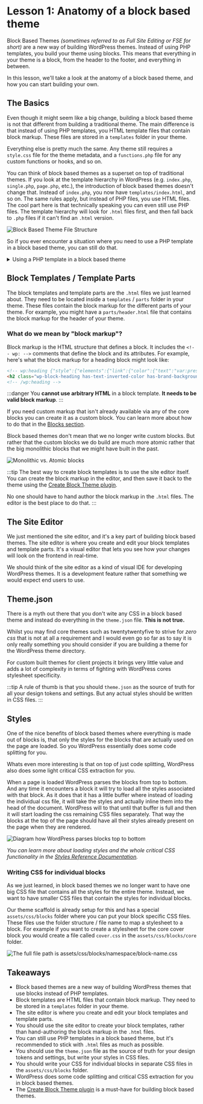 # Lesson 1: Anatomy of a block based theme

Block Based Themes _(sometimes referred to as Full Site Editing or FSE for short)_ are a new way of building WordPress themes. Instead of using PHP templates, you build your theme using blocks. This means that everything in your theme is a block, from the header to the footer, and everything in between.

In this lesson, we'll take a look at the anatomy of a block based theme, and how you can start building your own.

## The Basics

Even though it might seem like a big change, building a block based theme is not that different from building a traditional theme. The main difference is that instead of using PHP templates, you HTML template files that contain block markup. These files are stored in a `templates` folder in your theme.

Everything else is pretty much the same. Any theme still requires a `style.css` file for the theme metadata, and a `functions.php` file for any custom functions or hooks, and so on.

You can think of block based themes as a superset on top of traditional themes. If you look at the template hierarchy in WordPress (e.g. `index.php`, `single.php`, `page.php`, etc.), the introduction of block based themes doesn't change that. Instead of `index.php`, you now have `templates/index.html`, and so on. The same rules apply, but instead of PHP files, you use HTML files. The cool part here is that technically speaking you can even still use PHP files. The template hierarchy will look for `.html` files first, and then fall back to `.php` files if it can't find an `.html` version.

![Block Based Theme File Structure](../../static//img/fse-template-hierarchy.png)

So if you ever encounter a situation where you need to use a PHP template in a block based theme, you can still do that.

<details>

<summary>Using a PHP template in a block based theme</summary>

As mentioned you can still use PHP templates in a block based theme. The template hierarchy will look for `.html` files first, and then fall back to `.php` files if it can't find an `.html` version.

But since block based themes don't contain the traditional `header.php`, `footer.php`, etc. files since they are now also made out of blocks you will need to manually include these template parts using the [`block_template_part`](https://developer.wordpress.org/reference/functions/block_template_part/) function.

```php title="single-book.php"
<?php
/**
 * The template for displaying a single book
 */

// We need to load the templates before we call the `wp_head` function so that any of the styles and scripts
// that are enqueued in the templates are included in the head of the document.
$header_template = get_block_template( get_stylesheet() . '//header', 'wp_template_part' );
$footer_template = get_block_template( get_stylesheet() . '//footer', 'wp_template_part' );
$header_template = do_blocks( $header_template->content );
$footer_template = do_blocks( $footer_template->content );

?>
<!DOCTYPE html>
<html <?php language_attributes(); ?>>
<head>
	<meta charset="<?php bloginfo( 'charset' ); ?>" />
	<?php wp_head(); ?>
</head>

<body <?php body_class(); ?>>
	<?php wp_body_open(); ?>

	<div class="wp-site-blocks">
		<?php echo $header_template; ?>

		<main class="is-layout-constrained">
			<h1><?php the_title(); ?></h1>
			
			<?php
			// do custom work here
			?>

		</main>

		<?php echo $footer_template; ?>
	</div>

	<?php wp_footer(); ?>
</body>
</html>

```

As you can see this works but has a few gotchas such as manually needing to load the template parts before calling the `wp_head` function. Because of this the recommendation is to stick with the `.html` files as much as possible unless you have a very good reason to use a `.php` file.

</details>

## Block Templates / Template Parts

The block templates and template parts are the `.html` files we just learned about. They need to be located inside a `templates` / `parts` folder in your theme. These files contain the block markup for the different parts of your theme. For example, you might have a `parts/header.html` file that contains the block markup for the header of your theme.

### What do we mean by "block markup"?

Block markup is the HTML structure that defines a block. It includes the `<!-- wp: -->` comments that define the block and its attributes. For example, here's what the block markup for a heading block might look like:

```html
<!-- wp:heading {"style":{"elements":{"link":{"color":{"text":"var:preset|color|text-inverted"}}}},"backgroundColor":"brand","textColor":"text-inverted"} -->
<h2 class="wp-block-heading has-text-inverted-color has-brand-background-color has-text-color has-background has-link-color">Hello World!</h2>
<!-- /wp:heading -->
```

:::danger
You **cannot use arbitrary HTML** in a block template. **It needs to be valid block markup**.
:::

If you need custom markup that isn't already available via any of the core blocks you can create it as a custom block. You can learn more about how to do that in the [Blocks section](../Blocks/01-overview.md).

Block based themes don't mean that we no longer write custom blocks. But rather that the custom blocks we do build are much more atomic rather that the big monolithic blocks that we might have built in the past.

![Monolithic vs. Atomic blocks](../../static/img/atomic-blocks.png)

:::tip
The best way to create block templates is to use the site editor itself. You can create the block markup in the editor, and then save it back to the theme using the [Create Block Theme plugin](https://wordpress.org/plugins/create-block-theme/).

No one should have to hand author the block markup in the `.html` files. The editor is the best place to do that.
:::

## The Site Editor

We just mentioned the site editor, and it's a key part of building block based themes. The site editor is where you create and edit your block templates and template parts. It's a visual editor that lets you see how your changes will look on the frontend in real-time.

We should think of the site editor as a kind of visual IDE for developing WordPress themes. It is a development feature rather that something we would expect end users to use.

## Theme.json

There is a myth out there that you don't wite any CSS in a block based theme and instead do everything in the `theme.json` file. **This is not true.**

Whilst you may find core themes such as twentytwentyfive to strive for _zero css_ that is not at all a requirement and I would even go so far as to say it is only really something you should consider if you are building a theme for the WordPress theme directory.

For custom built themes for client projects it brings very little value and adds a lot of complexity in terms of fighting with WordPress cores stylesheet specificity.

:::tip
A rule of thumb is that you should `theme.json` as the source of truth for all your design tokens and settings. But any actual styles should be written in CSS files.
:::

## Styles

One of the nice benefits of block based themes where everything is made out of blocks is, that only the styles for the blocks that are actually used on the page are loaded. So you WordPress essentially does some code splitting for you.

Whats even more interesting is that on top of just code splitting, WordPress also does some light critical CSS extraction for you.

When a page is loaded WordPress parses the blocks from top to bottom. And any time it encounters a block it will try to load all the styles associated with that block. As it does that it has a little buffer where instead of loading the individual css file, it will take the styles and actually inline them into the head of the document. WordPress will to that until that buffer is full and then it will start loading the css remaining CSS files separately. That way the blocks at the top of the page should have all their styles already present on the page when they are rendered.

![Diagram how WordPress parses blocks top to bottom](../../static/img/block-css-inlining.png)

_You can learn more about loading styles and the whole critical CSS functionality in the [Styles Reference Documentation](../../reference/Themes/styles)._

### Writing CSS for individual blocks

As we just learned, in block based themes we no longer want to have one big CSS file that contains all the styles for the entire theme. Instead, we want to have smaller CSS files that contain the styles for individual blocks.

Our theme scaffold is already setup for this and has a special `assets/css/blocks` folder where you can put your block specific CSS files. These files use the folder structure / file name to map a stylesheet to a block. For example if you want to create a stylesheet for the core cover block you would create a file called `cover.css` in the `assets/css/blocks/core` folder.

![The full file path is `assets/css/blocks/namespace/block-name.css`](../../static/img/css-file-names.png)

## Takeaways

- Block based themes are a new way of building WordPress themes that use blocks instead of PHP templates.
- Block templates are HTML files that contain block markup. They need to be stored in a `templates` folder in your theme.
- The site editor is where you create and edit your block templates and template parts.
- You should use the site editor to create your block templates, rather than hand-authoring the block markup in the `.html` files.
- You can still use PHP templates in a block based theme, but it's recommended to stick with `.html` files as much as possible.
- You should use the `theme.json` file as the source of truth for your design tokens and settings, but write your styles in CSS files.
- You should write your CSS for individual blocks in separate CSS files in the `assets/css/blocks` folder.
- WordPress does some code splitting and critical CSS extraction for you in block based themes.
- The [Create Block Theme plugin](https://wordpress.org/plugins/create-block-theme/) is a must-have for building block based themes.
